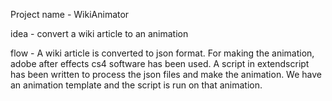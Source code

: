 Project name - WikiAnimator

idea - convert a wiki article to an animation

flow - A wiki article is converted to json format.
	For making the animation, adobe after effects cs4 software has been used. A script in extendscript has been written to process the json files and make the animation. We have an animation template and the script is run on that animation.
